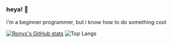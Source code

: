 ### heya! 👋 
i'm a beginner programmer, but i know how to do something cool 

[![Ronyx's GitHub stats](https://github-readme-stats.vercel.app/api?username=RonyxDumb&show_icons=true&bg_color=00000000&locale=it&theme=monokai)](https://github.com/anuraghazra/github-readme-stats)
![Top Langs](https://github-readme-stats.vercel.app/api/top-langs/?username=RonyxDumb)

